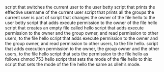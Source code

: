  script that switches the current user to the user betty
script that prints the effective username of the current user
script that prints all the groups the current user is part of
 script that changes the owner of the file hello to the user betty
script that adds execute permission to the owner of the file hello
script that creates an empty file called hello
script that adds execute permission to the owner and the group owner, and read permission to other users, to the file hello
script that adds execute permission to the owner and the group owner, and read permission to other users, to the file hello.
script that adds execution permission to the owner, the group owner and the other users, to the file hello
script that sets the permission to the file hello as follows
 chmod 753 hello
script that sets the mode of the file hello to this:
script that sets the mode of the file hello the same as olleh’s mode.
